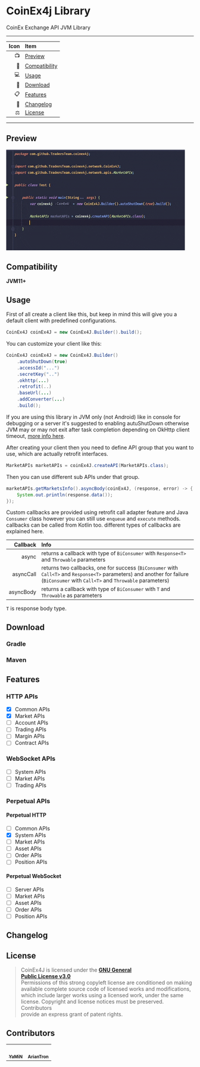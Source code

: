 # CoinEx4j Library
CoinEx Exchange API JVM Library 

---

|Icon|      Item                          |
| ---:|:------------------------------- |
|📺| [Preview](#Preview)             |
|📱| [Compatibility](#Compatibility) |
|💻| [Usage](#Usage)                 |
|📩| [Download](#Download)           |
|📋| [Features](#Features)           |
|🧾| [Changelog](#Changelog)         |
|⚖️| [License](#License)             |

---

## Preview
![preview](preview/preview.gif)
## Compatibility
**JVM11+**
## Usage
First of all create a client like this, but keep in mind this will give you a default client with predefined configurations.
```java
CoinEx4J coinEx4J = new CoinEx4J.Builder().build();
```
You can customize your client like this:
```java
CoinEx4J coinEx4J = new CoinEx4J.Builder()
	.autoShutDown(true)
	.accessId("...")
	.secretKey("..")
	.okhttp(...)
	.retrofit(..)
	.baseUrl(...)
	.addConverter(...)
	.build();
```
If you are using this library in JVM only (not Android) like in console for debugging or a server it's suggested to enabling autuShutDown otherwise JVM may or may not exit after task completion depending on OkHttp client timeout, [more info here](https://github.com/square/retrofit/issues/3144).

After creating your client then you need to define API group that you want to use, which are actually retrofit interfaces.
```java
MarketAPIs marketAPIs = coinEx4J.createAPI(MarketAPIs.class);
```
Then you can use different sub APIs under that group.
```java
marketAPIs.getMarketsInfo().asyncBody(coinEx4J, (response, error) -> {
	System.out.println(response.data());
});
```
Custom callbacks are provided using retrofit call adapter feature and Java `Consumer` class however you can still use `enqueue` and `execute` methods. callbacks can be called from Kotlin too. different types of callbacks are explained here.

|Callback|Info|
|-------:|:----------|
|async|returns a callback with type of `BiConsumer` with `Response<T>` and `Throwable` parameters |
|asyncCall|returns two callbacks, one for success (`BiConsumer` with `Call<T>` and `Response<T>` parameters) and another for failure (`BiConsumer` with `Call<T>` and `Throwable` parameters)|
|asyncBody|returns a callback with type of `BiConsumer` with `T` and `Throwable` as parameters|

`T` is response body type.
## Download
### Gradle
### Maven
## Features
### HTTP APIs
- [x] Common APIs
- [x] Market APIs
- [ ] Account APIs
- [ ] Trading APIs
- [ ] Margin APIs
- [ ] Contract APIs
### WebSocket APIs
- [ ] System APIs
- [ ] Market APIs
- [ ] Trading APIs
### Perpetual APIs
#### Perpetual HTTP
- [ ] Common APIs
- [x] System APIs
- [ ] Market APIs
- [ ] Asset APIs
- [ ] Order APIs
- [ ] Position APIs
#### Perpetual WebSocket
- [ ] Server APIs
- [ ] Market APIs
- [ ] Asset APIs
- [ ] Order APIs
- [ ] Position APIs

## Changelog

## License
> CoinEx4J is licensed under the **[GNU General  
> Public License v3.0](./LICENSE)**  
> Permissions of this strong copyleft license are conditioned on making  
> available complete source code of licensed works and modifications,  
> which include larger works using a licensed work, under the same  
> license. Copyright and license notices must be preserved. Contributors  
> provide an express grant of patent rights.
## Contributors
<table>
  <tr>
    <td align="center"><a href="https://github.com/yamin8000"><img src="https://avatars.githubusercontent.com/u/5001708?v=4?s=100" width="100px;" alt=""/><br /><sub><b>YaMiN</b></sub></a><br /><a href="https://github.com/yamin8000/Fare/commits?author=yamin8000" title="Code"></a></td>
    <td align="center"><a href="https://github.com/ariantron"><img src="https://avatars.githubusercontent.com/u/34502306?v=4" width="100px;" alt=""/><br /><sub><b>ArianTron</b></sub></a><br /><a href="https://github.com/ariantron" title="Code"></a></td>
  </tr>
</table>
